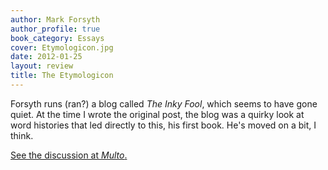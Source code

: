 ```yaml
---
author: Mark Forsyth
author_profile: true
book_category: Essays
cover: Etymologicon.jpg
date: 2012-01-25
layout: review
title: The Etymologicon
---
```


Forsyth runs (ran?) a blog called *The Inky Fool*, which seems to have gone quiet. At the time I wrote the original post, the blog was a quirky look at word histories that led directly to this, his first book. He's moved on a bit, I think. 

[See the discussion at *Multo*.](https://multoghost.wordpress.com/2012/01/25/airplane-reading/)